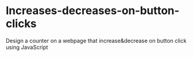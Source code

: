 # Increases-decreases-on-button-clicks
 Design a counter on a webpage that increase&decrease on button click using JavaScript
